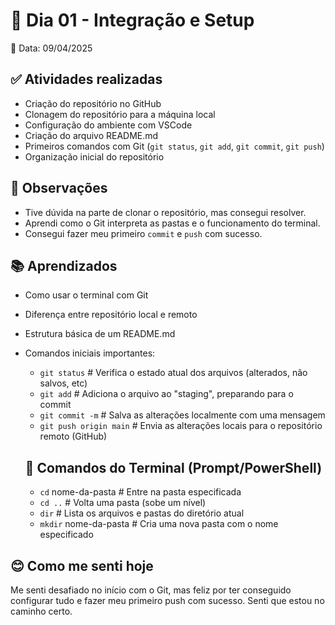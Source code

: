 # 📒 Dia 01 - Integração e Setup

📅 Data: 09/04/2025

## ✅ Atividades realizadas

- Criação do repositório no GitHub
- Clonagem do repositório para a máquina local
- Configuração do ambiente com VSCode
- Criação do arquivo README.md
- Primeiros comandos com Git (`git status`, `git add`, `git commit`, `git push`)
- Organização inicial do repositório

## 💭 Observações

- Tive dúvida na parte de clonar o repositório, mas consegui resolver.
- Aprendi como o Git interpreta as pastas e o funcionamento do terminal.
- Consegui fazer meu primeiro `commit` e `push` com sucesso.

## 📚 Aprendizados

- Como usar o terminal com Git
- Diferença entre repositório local e remoto
- Estrutura básica de um README.md
- Comandos iniciais importantes:
  - `git status` # Verifica o estado atual dos arquivos (alterados, não salvos, etc)
  - `git add`  # Adiciona o arquivo ao "staging", preparando para o commit
  - `git commit -m` # Salva as alterações localmente com uma mensagem
  - `git push origin main` # Envia as alterações locais para o repositório remoto (GitHub) 

  ## 🧠 Comandos do Terminal (Prompt/PowerShell)
  - `cd` nome-da-pasta # Entre na pasta especificada
  - `cd ..` # Volta uma pasta (sobe um nível)
  - `dir` # Lista os arquivos e pastas do diretório atual
  - `mkdir` nome-da-pasta # Cria uma nova pasta com o nome especificado

## 😊 Como me senti hoje
Me senti desafiado no início com o Git, mas feliz por ter conseguido configurar tudo e fazer meu primeiro push com sucesso. Senti que estou no caminho certo.